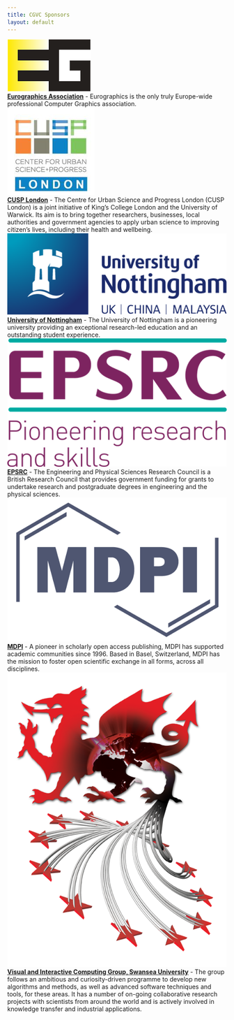 ```yaml
---
title: CGVC Sponsors
layout: default
---
```


<div class="row mb-4">
    <div class="col-3"><img class="sponsors-logo" src="../assets/img/branding_eg.png" alt="Eurographics Logo" /></div>
    <div class="col-9"><b><a href="https://www.eg.org/">Eurographics Association</a></b> - Eurographics is the only truly
        Europe-wide professional Computer Graphics
        association.</div>
</div>
<div class="row mb-4">
    <div class="col-3"><img class="sponsors-logo" src="../assets/img/branding_CUSP-London.jpeg" alt="CUSP-London Logo" /></div>
    <div class="col-9"><b><a href="https://cusplondon.ac.uk">CUSP London</a></b> - The Centre for Urban Science and Progress London (CUSP London) is a joint initiative of King’s College London and the University of Warwick. Its aim is to bring together researchers, businesses, local authorities and government agencies to apply urban science to improving citizen’s lives, including their health and wellbeing. </div>
</div>
<div class="row mb-4">
    <div class="col-3"><img class="sponsors-logo" src="../assets/img/sponsor-nottingham.png" alt="University of Nottingham Logo" />
    </div>
    <div class="col-9"><b><a href="https://nottingham.ac.uk/">University of Nottingham</a></b> - The University of Nottingham is a
        pioneering university providing an exceptional research-led education and an outstanding student experience.
    </div>
</div>
<div class="row mb-4">
    <div class="col-3"><img class="sponsors-logo" src="../assets/img/sponsor-epsrc.png" alt="EPSRC Logo" /></div>
    <div class="col-9"><b><a href="https://epsrc.ukri.org/">EPSRC</a></b> - The Engineering and Physical Sciences Research Council
        is
        a British Research Council that
        provides government funding for grants to undertake research and postgraduate degrees in engineering and the
        physical sciences.</div>
</div>
<div class="row mb-4">
    <div class="col-3"><img class="sponsors-logo" src="../assets/img/sponsor-mdpi.png" alt="MDPI Logo" /></div>
    <div class="col-9"><b><a href="https://www.mdpi.com/">MDPI</a></b> - A pioneer in scholarly open access publishing, MDPI has
        supported academic communities since 1996. Based in Basel, Switzerland, MDPI has the mission to foster open
        scientific exchange in all forms, across all disciplines.</div>
</div>
<div class="row mb-4">
    <div class="col-3"><img class="sponsors-logo" src="../assets/img/branding_dragon.png" alt="CGVC Dragon Logo" /></div>
    <div class="col-9"><b><a href="https://www.swansea.ac.uk/compsci/research-and-impact/visual-interactive-computing/">Visual and
                Interactive Computing Group, Swansea University</a></b> -
        The group follows an ambitious and curiosity-driven programme to develop new algorithms and methods, as well
        as advanced software techniques and tools, for these areas. It has a number of on-going collaborative
        research projects with scientists from around the world and is actively involved in knowledge transfer and
        industrial applications. </div>
</div>
